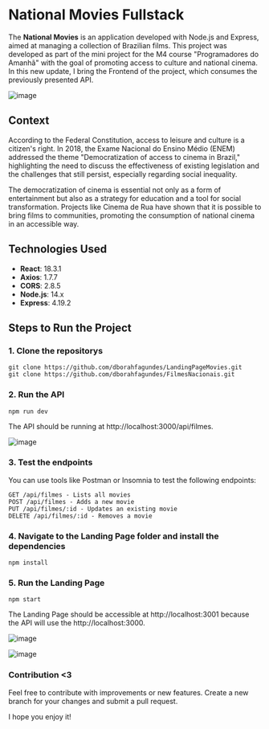# National Movies Fullstack

The **National Movies** is an application developed with Node.js and Express, aimed at managing a collection of Brazilian films. This project was developed as part of the mini project for the M4 course "Programadores do Amanhã" with the goal of promoting access to culture and national cinema. In this new update, I bring the Frontend of the project, which consumes the previously presented API.

![image](https://github.com/user-attachments/assets/1e825b44-ad2f-48f0-9f5b-f94b7fefadd8)


## Context

According to the Federal Constitution, access to leisure and culture is a citizen's right. In 2018, the Exame Nacional do Ensino Médio (ENEM) addressed the theme "Democratization of access to cinema in Brazil," highlighting the need to discuss the effectiveness of existing legislation and the challenges that still persist, especially regarding social inequality.

The democratization of cinema is essential not only as a form of entertainment but also as a strategy for education and a tool for social transformation. Projects like Cinema de Rua have shown that it is possible to bring films to communities, promoting the consumption of national cinema in an accessible way.

## Technologies Used

- **React**: 18.3.1
- **Axios**: 1.7.7
- **CORS**: 2.8.5
- **Node.js**: 14.x
- **Express**: 4.19.2

## Steps to Run the Project

### 1. Clone the repositorys
```
git clone https://github.com/dborahfagundes/LandingPageMovies.git 
git clone https://github.com/dborahfagundes/FilmesNacionais.git
```
### 2. Run the API
```
npm run dev
```
The API should be running at http://localhost:3000/api/filmes.

![image](https://github.com/user-attachments/assets/fc7c7d30-5b85-4549-927d-39655802f80b)


### 3. Test the endpoints
You can use tools like Postman or Insomnia to test the following endpoints:

```
GET /api/filmes - Lists all movies
POST /api/filmes - Adds a new movie
PUT /api/filmes/:id - Updates an existing movie
DELETE /api/filmes/:id - Removes a movie
```
### 4. Navigate to the Landing Page folder and install the dependencies
```
npm install
```
### 5. Run the Landing Page
```
npm start
```
The Landing Page should be accessible at http://localhost:3001 because the API will use the http://localhost:3000.

![image](https://github.com/user-attachments/assets/3ba6c209-ce8c-40a6-9ffc-749899918c06)

![image](https://github.com/user-attachments/assets/5cbe5f24-30a0-4211-8abc-dc5c8ff1deab)


### Contribution <3

Feel free to contribute with improvements or new features. Create a new branch for your changes and submit a pull request.

I hope you enjoy it!
